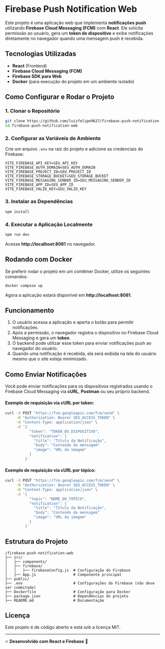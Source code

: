 # Firebase Push Notification Web

Este projeto é uma aplicação web que implementa **notificações push** utilizando **Firebase Cloud Messaging (FCM)** com **React**. Ele solicita permissão ao usuário, gera um **token de dispositivo** e exibe notificações diretamente no navegador quando uma mensagem push é recebida.

## Tecnologias Utilizadas

- **React** (Frontend)
- **Firebase Cloud Messaging (FCM)**
- **Firebase SDK para Web**
- **Docker** (para execução do projeto em um ambiente isolado)

## Como Configurar e Rodar o Projeto

### 1. Clonar o Repositório

```sh
git clone https://github.com/luizfelipe9627/firebase-push-notification-web.git
cd firebase-push-notification-web
```

### 2. Configurar as Variáveis de Ambiente

Crie um arquivo `.env` na raiz do projeto e adicione as credenciais do Firebase:

```env
VITE_FIREBASE_API_KEY=SEU_API_KEY
VITE_FIREBASE_AUTH_DOMAIN=SEU_AUTH_DOMAIN
VITE_FIREBASE_PROJECT_ID=SEU_PROJECT_ID
VITE_FIREBASE_STORAGE_BUCKET=SEU_STORAGE_BUCKET
VITE_FIREBASE_MESSAGING_SENDER_ID=SEU_MESSAGING_SENDER_ID
VITE_FIREBASE_APP_ID=SEU_APP_ID
VITE_FIREBASE_VALID_KEY=SEU_VALID_KEY
```

### 3. Instalar as Dependências

```sh
npm install
```

### 4. Executar a Aplicação Localmente

```sh
npm run dev
```

Acesse **http://localhost:8081** no navegador.

## Rodando com Docker

Se preferir rodar o projeto em um contêiner Docker, utilize os seguintes comandos:

```sh
docker compose up
```

Agora a aplicação estará disponível em **http://localhost:8081**.

## Funcionamento

1. O usuário acessa a aplicação e aperta o botão para permitir notificações.
2. Após a permissão, o navegador registra o dispositivo no Firebase Cloud Messaging e gera um **token**.
3. O backend pode utilizar esse token para enviar notificações push ao navegador do usuário.
4. Quando uma notificação é recebida, ela será exibida na tela do usuário mesmo que o site esteja minimizado.

## Como Enviar Notificações

Você pode enviar notificações para os dispositivos registrados usando o Firebase Cloud Messaging via **cURL**, **Postman** ou seu próprio backend.

#### Exemplo de requisição via cURL por token:
```sh
curl -X POST "https://fcm.googleapis.com/fcm/send" \
     -H "Authorization: Bearer SEU_ACCESS_TOKEN" \
     -H "Content-Type: application/json" \
     -d '{
           "token": "TOKEN_DO_DISPOSITIVO",
           "notification": {
             "title": "Título da Notificação",
             "body": "Conteúdo da mensagem"
             "image": "URL da imagem"
           }
         }'
```
#### Exemplo de requisição via cURL por tópico:
```sh
curl -X POST "https://fcm.googleapis.com/fcm/send" \
     -H "Authorization: Bearer SEU_ACCESS_TOKEN" \
     -H "Content-Type: application/json" \
     -d '{
           "topic": "NOME_DO_TOPICO",
           "notification": {
             "title": "Título da Notificação",
             "body": "Conteúdo da mensagem"
             "image": "URL da imagem"
           }
         }'
```

## Estrutura do Projeto

```
/firebase-push-notification-web
├── src/
│   ├── components/
│   ├── firebase/
│   │   ├── firebaseConfig.js  # Configuração do Firebase
│   ├── App.js                 # Componente principal
├── public/
├── .env                       # Configurações do Firebase (não deve ser commitado)
├── Dockerfile                 # Configuração para Docker
├── package.json               # Dependências do projeto
├── README.md                  # Documentação
```

## Licença

Este projeto é de código aberto e está sob a licença MIT.

---

🔥 **Desenvolvido com React e Firebase** 🚀

